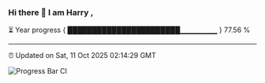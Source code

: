 ### Hi there 👋 I am Harry , 

⏳ Year progress { ███████████████████████▁▁▁▁▁▁▁ } 77.56 %

---

⏰ Updated on Sat, 11 Oct 2025 02:14:29 GMT

![Progress Bar CI](https://github.com/duykhang68/duykhang68/workflows/Progress%20Bar%20CI/badge.svg)
